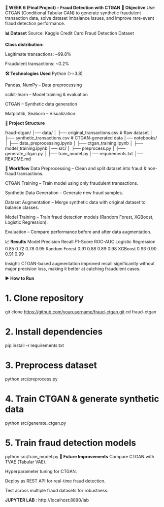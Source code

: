 

**📅 WEEK 6 (Final Project) – Fraud Detection with CTGAN**
**📌 Objective**
Use CTGAN (Conditional Tabular GAN) to generate synthetic fraudulent transaction data, solve dataset imbalance issues, and improve rare-event fraud detection performance.

**📊 Dataset**
Source: Kaggle Credit Card Fraud Detection Dataset

**Class distribution:**

Legitimate transactions: ~99.8%

Fraudulent transactions: ~0.2%

**🛠️ Technologies Used**
Python (>=3.8)

Pandas, NumPy – Data preprocessing

scikit-learn – Model training & evaluation

CTGAN – Synthetic data generation

Matplotlib, Seaborn – Visualization

**📂 Project Structure**

fraud-ctgan/
│── data/
│   ├── original_transactions.csv     # Raw dataset
│   ├── synthetic_transactions.csv    # CTGAN-generated data
│── notebooks/
│   ├── data_preprocessing.ipynb
│   ├── ctgan_training.ipynb
│   ├── model_training.ipynb
│── src/
│   ├── preprocess.py
│   ├── generate_ctgan.py
│   ├── train_model.py
│── requirements.txt
│── README.md

**🔄 Workflow**
Data Preprocessing – Clean and split dataset into fraud & non-fraud transactions.

CTGAN Training – Train model using only fraudulent transactions.

Synthetic Data Generation – Generate new fraud samples.

Dataset Augmentation – Merge synthetic data with original dataset to balance classes.

Model Training – Train fraud detection models (Random Forest, XGBoost, Logistic Regression).

Evaluation – Compare performance before and after data augmentation.

**📈 Results**
Model	Precision	Recall	F1-Score	ROC-AUC
Logistic Regression	0.85	0.72	0.78	0.95
Random Forest	0.91	0.88	0.89	0.98
XGBoost	0.93	0.90	0.91	0.99

Insight:
CTGAN-based augmentation improved recall significantly without major precision loss, making it better at catching fraudulent cases.

**▶️ How to Run**


# 1. Clone repository
git clone https://github.com/yourusername/fraud-ctgan.git
cd fraud-ctgan

# 2. Install dependencies
pip install -r requirements.txt

# 3. Preprocess dataset
python src/preprocess.py

# 4. Train CTGAN & generate synthetic data
python src/generate_ctgan.py

# 5. Train fraud detection models
python src/train_model.py
**📌 Future Improvements**
Compare CTGAN with TVAE (Tabular VAE).

Hyperparameter tuning for CTGAN.

Deploy as REST API for real-time fraud detection.

Test across multiple fraud datasets for robustness.

**JUPYTER LAB** : http://localhost:8890/lab
